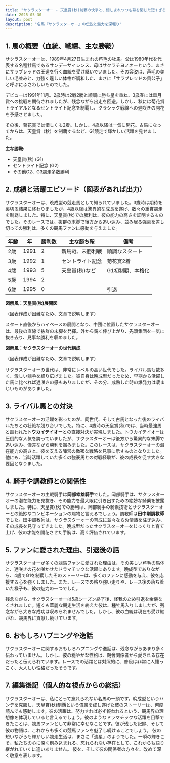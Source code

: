 ```yaml
---
title: "サクラスターオー - 天皇賞(秋)制覇の快挙と、惜しまれつつも幕を閉じた短すぎる輝き"
date: 2025-05-30
layout: post
description: "名馬『サクラスターオー』の伝説と魅力を深堀り"
---
```


## 1. 馬の概要（血統、戦績、主な勝鞍）

サクラスターオーは、1989年4月27日生まれの芦毛の牡馬。父は1980年代を代表する名種牡馬であるサンデーサイレンス、母はサクラチヨノオーという、まさにサラブレッドの王道を行く血統を受け継いでいました。その容姿は、芦毛の美しい毛並みと、力強く逞しい体格が調和した、まさに「サラブレッドの貴公子」と呼ぶにふさわしいものでした。

デビューは1991年11月。2歳時は2戦2勝と順調に勝ち星を重ね、3歳春には皐月賞への挑戦を期待されましたが、残念ながら出走を回避。しかし、秋には菊花賞トライアルとなるセントライト記念を制覇し、クラシック戦線への遅咲きの開花を予感させました。

その後、菊花賞では惜しくも2着。しかし、4歳以降は一気に開花。古馬になってからは、天皇賞（秋）を制覇するなど、G1競走で輝かしい活躍を見せました。

**主な勝鞍:**

* 天皇賞(秋) (G1)
* セントライト記念 (G2)
* その他G2、G3競走多数勝利


## 2. 成績と活躍エピソード（図表があれば出力）

サクラスターオーは、晩成型の競走馬として知られていました。3歳時は期待を裏切る結果に終わりましたが、4歳以降は驚異的な成長を遂げ、数々の重賞競走を制覇しました。特に、天皇賞(秋)での勝利は、彼の能力の高さを証明するものでした。そのレースでは、抜群の末脚で後方から追い込み、並み居る強豪を差し切っての勝利は、多くの競馬ファンに感動を与えました。

| 年齢 | 年 | 勝利数 | 主な勝ち鞍 | 備考 |
|---|---|---|---|---|
| 2歳 | 1991 | 2 | 新馬戦、未勝利戦 | 順調なスタート |
| 3歳 | 1992 | 1 | セントライト記念 | 菊花賞2着 |
| 4歳 | 1993 | 5 | 天皇賞(秋)など | G1初制覇、本格化 |
| 5歳 | 1994 | 2 |  |  |
| 6歳 | 1995 | 0 |  |  引退 |


**図解風：天皇賞(秋)展開図**

（図表作成が困難なため、文章で説明します）

スタート直後からハイペースの展開となり、中団に位置したサクラスターオーは、最後の直線で抜群の末脚を発揮。外から鋭く伸び上がり、先頭集団を一気に抜き去り、見事な勝利を収めました。


**図解風：サクラスターオーの世代構成**

（図表作成が困難なため、文章で説明します）

サクラスターオーの世代は、非常にレベルの高い世代でした。ライバル馬も数多く、激しい競争を繰り広げました。彼自身は晩成型だったため、早期から活躍した馬に比べれば遅咲きの感もありましたが、その分、成熟した時の爆発力は凄まじいものがありました。


## 3. ライバル馬との対決

サクラスターオーの活躍を彩ったのが、同世代、そして古馬となった後のライバルたちとの壮絶な競り合いでした。特に、4歳時の天皇賞(秋)では、当時最強馬と謳われた**トウカイテイオー**との直接対決が実現しました。トウカイテイオーは圧倒的な人気を誇っていましたが、サクラスターオーは後方から驚異的な末脚で追い込み、僅差ながら勝利を掴みました。このレースは、サクラスターオーの潜在能力の高さと、彼を支える陣営の緻密な戦略を見事に示すものとなりました。他にも、当時活躍していた多くの強豪馬との対戦経験が、彼の成長を促す大きな要因となりました。


## 4. 騎手や調教師との関係性

サクラスターオーの主戦騎手は**岡部幸雄騎手**でした。岡部騎手は、サクラスターオーの潜在能力を見抜き、その能力を最大限に引き出すための絶妙な騎乗を披露しました。特に、天皇賞(秋)での勝利は、岡部騎手の騎乗技術とサクラスターオーとの絶妙なコンビネーションの賜物と言えるでしょう。調教師は**田中剛調教師**でした。田中調教師は、サクラスターオーの育成に並々ならぬ情熱を注ぎ込み、その成長を見守ってきました。晩成型だったサクラスターオーをじっくりと育て上げ、彼の才能を開花させた手腕は、高く評価されています。


## 5. ファンに愛された理由、引退後の話

サクラスターオーが多くの競馬ファンに愛された理由は、その美しい芦毛の馬体と、遅咲きの花を咲かせたドラマチックな活躍にあります。晩成型でありながら、4歳でG1を制覇したそのストーリーは、多くのファンに感動を与え、彼を応援する心を強くしました。また、レースでの粘り強い走りや、レース後の落ち着いた様子も、彼の魅力の一つでした。

残念ながら、サクラスターオーは5歳シーズン終了後、怪我のため引退を余儀なくされました。短くも華麗な競走生活を終えた彼は、種牡馬入りしましたが、残念ながら大きな成功は収められませんでした。しかし、彼の血統は現在も受け継がれ、競馬界に貢献し続けています。


## 6. おもしろハプニングや逸話

サクラスターオーに関するおもしろハプニングや逸話は、残念ながらあまり多く伝わっていません。しかし、彼の穏やかな性格は、厩舎関係者から愛される存在だったと伝えられています。レースでの活躍とは対照的に、普段は非常に人懐っこく、大人しい性格だったそうです。


## 7. 編集後記（個人的な視点からの総括）

サクラスターオーは、私にとって忘れられない名馬の一頭です。晩成型というハンデを克服し、天皇賞(秋)制覇という偉業を成し遂げた彼のストーリーは、何度読んでも感動します。彼の活躍は、努力すれば必ず報われるという、競馬界の理想像を体現していると言えるでしょう。彼のようなドラマチックな活躍を目撃できたことは、競馬ファンとして非常に幸せなことです。彼が残した記録、そして彼の物語は、これからも多くの競馬ファンを魅了し続けることでしょう。  彼の短いながらも輝かしい競走生活は、まさに「流星」のようでした。一瞬の輝きこそ、私たちの心に深く刻み込まれる、忘れられない存在として、これからも語り継がれていくに違いありません。  彼を、そして彼の関係者の方々を、改めて深く敬意を表します。

